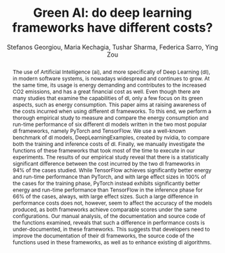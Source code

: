 ---
layout: publication
author: Stefanos Georgiou, Maria Kechagia, Tushar Sharma, Federica Sarro, Ying Zou
journal: ICSE
title: "Green AI: do deep learning frameworks have different costs?"
year: 2022
doi: 10.1145/3510003.3510221
abstract: "The use of Artificial Intelligence (ai), and more specifically of Deep Learning (dl), in modern software systems, is nowadays widespread and continues to grow. At the same time, its usage is energy demanding and contributes to the increased CO2 emissions, and has a great financial cost as well. Even though there are many studies that examine the capabilities of dl, only a few focus on its green aspects, such as energy consumption.
This paper aims at raising awareness of the costs incurred when using different dl frameworks. To this end, we perform a thorough empirical study to measure and compare the energy consumption and run-time performance of six different dl models written in the two most popular dl frameworks, namely PyTorch and TensorFlow. We use a well-known benchmark of dl models, DeepLearningExamples, created by nvidia, to compare both the training and inference costs of dl. Finally, we manually investigate the functions of these frameworks that took most of the time to execute in our experiments.
The results of our empirical study reveal that there is a statistically significant difference between the cost incurred by the two dl frameworks in 94% of the cases studied. While TensorFlow achieves significantly better energy and run-time performance than PyTorch, and with large effect sizes in 100% of the cases for the training phase, PyTorch instead exhibits significantly better energy and run-time performance than TensorFlow in the inference phase for 66% of the cases, always, with large effect sizes. Such a large difference in performance costs does not, however, seem to affect the accuracy of the models produced, as both frameworks achieve comparable scores under the same configurations. Our manual analysis, of the documentation and source code of the functions examined, reveals that such a difference in performance costs is under-documented, in these frameworks. This suggests that developers need to improve the documentation of their dl frameworks, the source code of the functions used in these frameworks, as well as to enhance existing dl algorithms."
bibtex: |-
  @inproceedings{10.1145/3510003.3510221,
    author = {Georgiou, Stefanos and Kechagia, Maria and Sharma, Tushar and Sarro, Federica and Zou, Ying},
    title = {Green AI: do deep learning frameworks have different costs?},
    year = {2022},
    isbn = {9781450392211},
    publisher = {Association for Computing Machinery},
    address = {New York, NY, USA},
    url = {https://doi.org/10.1145/3510003.3510221},
    doi = {10.1145/3510003.3510221},
    booktitle = {Proceedings of the 44th International Conference on Software Engineering},
    pages = {1082–1094},
    numpages = {13},
    keywords = {APIs, deep learning, energy consumption, run-time performance},
    location = {Pittsburgh, Pennsylvania},
    series = {ICSE '22}
  }
# image: "garciamartin-estimation.png"
tags:
  - DL frameworks
  - Energy monitoring
# annotation: ""
show-thoughts: false
---